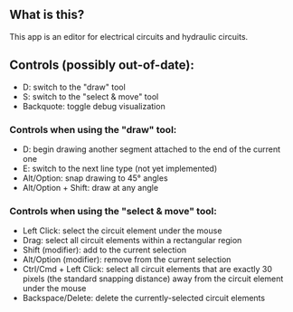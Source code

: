 ## What is this?

This app is an editor for electrical circuits and hydraulic circuits.

## Controls (possibly out-of-date):

-  D: switch to the "draw" tool
-  S: switch to the "select & move" tool
-  Backquote: toggle debug visualization

### Controls when using the "draw" tool:

-  D: begin drawing another segment attached to the end of the current one
-  E: switch to the next line type (not yet implemented)
-  Alt/Option: snap drawing to 45° angles
-  Alt/Option + Shift: draw at any angle

### Controls when using the "select & move" tool:

-  Left Click: select the circuit element under the mouse
-  Drag: select all circuit elements within a rectangular region
-  Shift (modifier): add to the current selection
-  Alt/Option (modifier): remove from the current selection
-  Ctrl/Cmd + Left Click: select all circuit elements that are exactly 30 pixels (the standard snapping distance) away from the circuit element under the mouse
-  Backspace/Delete: delete the currently-selected circuit elements
